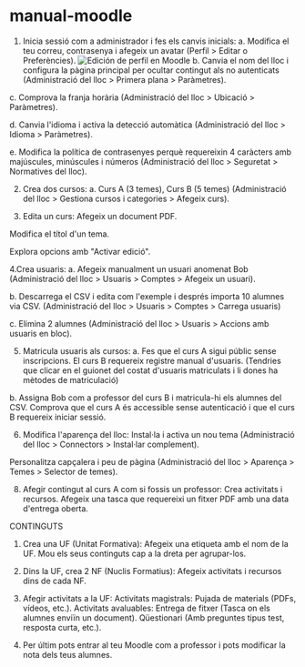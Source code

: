 # manual-moodle
1. Inicia sessió com a administrador i fes els canvis inicials:
a. Modifica el teu correu, contrasenya i afegeix un avatar (Perfil > Editar o Preferències).
![Edición de perfil en Moodle](images/unnamed.png)
b. Canvia el nom del lloc i configura la pàgina principal per ocultar contingut als no autenticats (Administració del lloc > Primera plana > Paràmetres).


c. Comprova la franja horària (Administració del lloc > Ubicació > Paràmetres).



d. Canvia l'idioma i activa la detecció automàtica (Administració del lloc > Idioma > Paràmetres).

e. Modifica la política de contrasenyes perquè requereixin 4 caràcters amb majúscules, minúscules i números (Administració del lloc > Seguretat > Normatives del lloc).



2. Crea dos cursos:
a. Curs A (3 temes), Curs B (5 temes) 
(Administració del lloc > Gestiona cursos i categories > Afegeix curs).


3. Edita un curs:
Afegeix un document PDF.


Modifica el títol d'un tema.


Explora opcions amb "Activar edició".


4.Crea usuaris:
a. Afegeix manualment un usuari anomenat Bob 
(Administració del lloc > Usuaris > Comptes > Afegeix un usuari).

b. Descarrega el CSV i edita com l'exemple i després importa 10 alumnes via CSV.
(Administració del lloc > Usuaris > Comptes > Carrega usuaris)


c. Elimina 2 alumnes 
(Administració del lloc > Usuaris > Accions amb usuaris en bloc).



5. Matricula usuaris als cursos:
a. 
Fes que el curs A sigui públic sense inscripcions.
El curs B requereix registre manual d'usuaris.
(Tendries que clicar en el guionet del costat d'usuaris matriculats i li dones ha mètodes de matriculació)



b. 
Assigna Bob com a professor del curs B i matricula-hi els alumnes del CSV.
Comprova que el curs A és accessible sense autenticació i que el curs B requereix iniciar sessió.

6. Modifica l'aparença del lloc: 
Instal·la i activa un nou tema 
(Administració del lloc > Connectors > Instal·lar complement).

Personalitza capçalera i peu de pàgina 
(Administració del lloc > Aparença > Temes > Selector de temes).




8. Afegir contingut al curs A com si fossis un professor:
Crea activitats i recursos.
Afegeix una tasca que requereixi un fitxer PDF amb una data d'entrega oberta.


CONTINGUTS
1. Crea una UF (Unitat Formativa):
Afegeix una etiqueta amb el nom de la UF.
Mou els seus continguts cap a la dreta per agrupar-los.
2. Dins la UF, crea 2 NF (Nuclis Formatius):
Afegeix activitats i recursos dins de cada NF.


3. Afegir activitats a la UF:
Activitats magistrals: Pujada de materials (PDFs, vídeos, etc.).
Activitats avaluables:
Entrega de fitxer (Tasca on els alumnes enviïn un document).
Qüestionari (Amb preguntes tipus test, resposta curta, etc.).



4. Per últim pots entrar al teu Moodle com a professor i pots modificar la nota dels teus alumnes.

